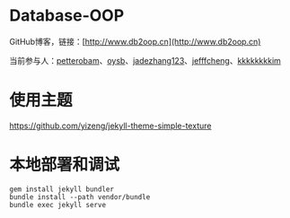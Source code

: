 # Database-OOP
GitHub博客，链接：[http://www.db2oop.cn](http://www.db2oop.cn)

当前参与人：[petterobam](https://github.com/petterobam)、[oysb](https://github.com/oysb)、[jadezhang123](https://github.com/jadezhang123)、[jefffcheng](https://github.com/jefffcheng)、[kkkkkkkkim](http://www.github.com/kkkkkkkkim)

# 使用主题
https://github.com/yizeng/jekyll-theme-simple-texture

# 本地部署和调试

```
gem install jekyll bundler
bundle install --path vendor/bundle
bundle exec jekyll serve
```